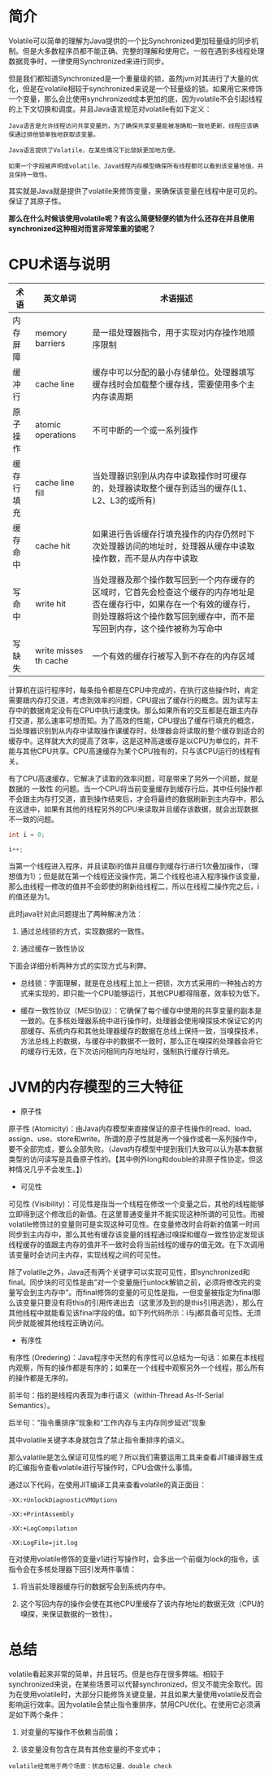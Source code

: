 # 简介
Volatile可以简单的理解为Java提供的一个比Synchronized更加轻量级的同步机制。但是大多数程序员都不能正确、完整的理解和使用它。一般在遇到多线程处理数据竞争时，一律使用Synchronized来进行同步。

但是我们都知道Synchronized是一个重量级的锁，虽然jvm对其进行了大量的优化，但是在volatile相较于synchronized来说是一个轻量级的锁。如果用它来修饰一个变量，那么会比使用synchronized成本更加的底，因为volatile不会引起线程的上下文切换和调度。并且Java语言规范对volatile有如下定义：

```
Java语言是允许线程访问共享变量的，为了确保共享变量能被准确和一致地更新，线程应该确保通过排他锁单独地获取该变量。

Java语言提供了Volatile，在某些情况下比锁妖更加地方便。

如果一个字段被声明成volatile、Java线程内存模型确保所有线程都可以看到该变量地值，并且保持一致性。
```

其实就是Java就是提供了volatile来修饰变量，来确保该变量在线程中是可见的。保证了其原子性。

**那么在什么时候该使用volatile呢？有这么简便轻便的锁为什么还存在并且使用synchronized这种相对而言非常笨重的锁呢？**

# CPU术语与说明
|术语|英文单词|术语描述|
|--|--|--|
|内存屏障|memory barriers|是一组处理器指令，用于实现对内存操作地顺序限制|
|缓冲行|cache line|缓存中可以分配的最小存储单位。处理器填写缓存线时会加载整个缓存线，需要使用多个主内存读周期|
|原子操作|atomic operations|不可中断的一个或一系列操作|
|缓存行填充|cache line fill|当处理器识别到从内存中读取操作时可缓存的，处理器读取整个缓存到适当的缓存(L1、L2、L3的或所有)|
|缓存命中|cache hit|如果进行告诉缓存行填充操作的内存仍然时下次处理器访问的地址时，处理器从缓存中读取操作数，而不是从内存中读取|
|写命中|write hit|当处理器及那个操作数写回到一个内存缓存的区域时，它首先会检查这个缓存的内存地址是否在缓存行中，如果存在一个有效的缓存行，则处理器将这个操作数写回到缓存中，而不是写回到内存，这个操作被称为写命中|
|写缺失|write misses th cache|一个有效的缓存行被写入到不存在的内存区域|

计算机在运行程序时，每条指令都是在CPU中完成的，在执行这些操作时，肯定需要跟内存打交道，考虑到效率的问题，CPU提出了缓存行的概念。因为读写主存中的数据肯定没有在CPU中执行速度快。那么如果所有的交互都是在跟主内存打交道，那么速率可想而知。为了高效的性能，CPU提出了缓存行填充的概念，当处理器识别到从内存中读取操作课缓存时，处理器会将读取的整个缓存到适合的缓存中。这样就大大的提高了效率，这是这种高速缓存是以CPU为单位的，并不能与其他CPU共享。CPU高速缓存为某个CPU独有的，只与该CPU运行的线程有关。

有了CPU高速缓存，它解决了读取的效率问题，可是带来了另外一个问题，就是数据的 一致性 的问题。当一个CPU将当前变量缓存到缓存行后，其中任何操作都不会跟主内存打交道，直到操作结束后，才会将最终的数据刷新到主内存中，那么在这途中，如果有其他的线程另外的CPU来读取并且缓存该数据，就会出现数据不一致的问题。

```java
int i = 0;

i++;
```

当第一个线程进入程序，并且读取i的值并且缓存到缓存行进行1次叠加操作，（理想值为1）；但是就在第一个线程还没操作完，第二个线程也进入程序操作该变量，那么由线程一修改的值并不会即使的刷新给线程二，所以在线程二操作完之后，i 的值还是为1。

此时java针对此问题提出了两种解决方法：

1. 通过总线锁的方式，实现数据的一致性。

2. 通过缓存一致性协议

下面会详细分析两种方式的实现方式与利弊。
- 总线锁：字面理解，就是在总线程上加上一把锁，次方式采用的一种独占的方式来实现的，即只能一个CPU能够运行，其他CPU都得阻塞，效率较为低下。

- 缓存一致性协议（MESI协议）：它确保了每个缓存中使用的共享变量的副本是一致的。在多核处理器系统中进行操作时，处理器会使用嗅探技术保证它的内部缓存、系统内存和其他处理器缓存的数据在总线上保持一致，当嗅探技术，方法总线上的数据，与缓存中的数据不一致时，那么正在嗅探的处理器会将它的缓存行无效，在下次访问相同内存地址时，强制执行缓存行填充。

# JVM的内存模型的三大特征
- 原子性

原子性 (Atomicity)：由Java内存模型来直接保证的原子性操作的read、load、assign、use、store和write。所谓的原子性就是再一个操作或者一系列操作中，要不全部完成，要么全部失败。（Java内存模型中提到我们大致可以认为基本数据类型的访问读写是具备原子性的。【其中例外long和double的非原子性协定。但这种情况几乎不会发生。】）

- 可见性

可见性 (Visibility)：可见性是指当一个线程在修改一个变量之后，其他的线程能够立即得到这个修改后的新值。在这里普通变量并不能实现这种所谓的可见性。而被volatile修饰过的变量则可是实现这种可见性。在变量修改时会将新的值第一时间同步到主内存中，那么其他有缓存该变量的线程通过嗅探和缓存一致性协定发现该线程缓存的值跟主内存的值并不一致时会将当前线程的缓存的值无效。在下次调用该变量时会访问主内存，实现线程之间的可见性。

除了volatile之外，Java还有两个关键字可以实现可见性，即synchronized和final。同步块的可见性是由“对一个变量施行unlock解锁之前，必须将修改完的变量写会到主内存中”。而final修饰的变量的可见性是指，一但变量被指定为final那么该变量只要没有将this的引用传递出去（这里涉及到的是this引用逃逸），那么在其他线程中就能看见该final字段的值。如下列代码所示：i与j都具备可见性。无须同步就能被其他线程正确访问。

- 有序性

有序性 (Oredering)：Java程序中天然的有序性可以总结为一句话：如果在本线程内观察，所有的操作都是有序的；如果在一个线程中观察另外一个线程，那么所有的操作都是无序的。

前半句：指的是线程内表现为串行语义（within-Thread As-If-Serial Semantics）。

后半句：“指令重排序”现象和“工作内存与主内存同步延迟”现象

其中volatile关键字本身就包含了禁止指令重排序的语义。

那么valatile是怎么保证可见性的呢？所以我们需要运用工具来查看JIT编译器生成的汇编指令查看volatile进行写操作时，CPU会做什么事情。

通过以下代码，在使用JIT编译工具来查看volatile的真正面目：

```
-XX:+UnlockDiagnosticVMOptions

-XX:+PrintAssembly

-XX:+LogCompilation

-XX:LogFile=jit.log
```

在对使用volatile修饰的变量v1进行写操作时，会多出一个前缀为lock的指令，该指令会在多核处理器下回引发两件事情：

1. 将当前处理器缓存行的数据写会到系统内存中。

2. 这个写回内存的操作会使在其他CPU里缓存了该内存地址的数据无效（CPU的嗅探，来保证数据的一致性）。

# 总结
volatile看起来非常的简单，并且轻巧。但是也存在很多弊端。相较于synchronized来说，在某些场景可以代替synchronized，但又不能完全取代。因为在使用volatile时，大部分只能修饰关键变量，并且如果大量使用volatile反而会影响运行效率。因为volatile会禁止指令重排序，禁用CPU优化。在使用它必须满足如下两个条件：

1. 对变量的写操作不依赖当前值；

2. 该变量没有包含在具有其他变量的不变式中；

```
volatile经常用于两个场景：状态标记量、double check
```
